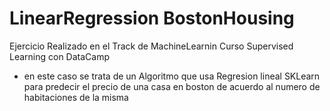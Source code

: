 # LinearRegression BostonHousing

Ejercicio Realizado en el Track de MachineLearnin Curso Supervised Learning con DataCamp
- en este caso se trata de un Algoritmo que usa Regresion lineal SKLearn para predecir el precio de una casa en boston de acuerdo al numero de habitaciones de la misma
